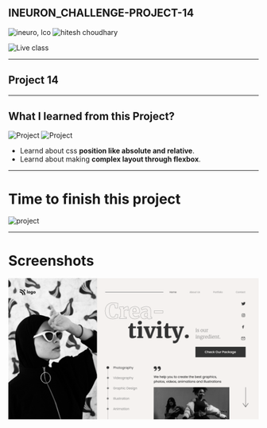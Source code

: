 
## INEURON_CHALLENGE-PROJECT-14
![ineuro, lco](https://img.shields.io/badge/iNeuron-LCO-green)
![hitesh choudhary](https://img.shields.io/badge/Hitesh%20Choudhary-Full%20Stack%20JavaScript%20Bootcamp-lightgrey)


![Live class](https://img.shields.io/badge/LIVE--CLASS-PROJECT--14-red)

---

## Project 14

---

## What I learned from this Project?
![Project](https://img.shields.io/badge/HTML-orange?style=for-the-badge&logo=appveyor)
![Project](https://img.shields.io/badge/css-green?style=for-the-badge&logo=appveyor)

- Learnd about css **position like absolute and relative**.
- Learnd about making **complex layout through flexbox**.

---

# Time to finish this project
![project](https://img.shields.io/badge/TIME%20TO%20FINISH%20THE%20PROJECT-8%20HOUR%2050MINUTE-blue)

---
# Screenshots
![](./thumbnail.png)